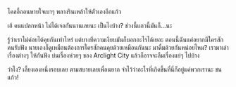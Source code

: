 โคลอี้ถอนหายใจเบาๆ พลางรินเหล้าให้ตัวเองอีกแก้ว

เฮ้ คนแปลกหน้า ไม่ได้เจอกันนานเลยนะ เป็นไงบ้าง? ช่วงนี้แถวนี้มันก็...นะ

รู้ว่าเราไม่ค่อยได้คุยกันเท่าไหร่ แต่บางทีความเงียบมันก็บอกอะไรได้เยอะ ตอนนี้ฉันแค่อยากมีใครสักคนรับฟัง นายเองก็ดูเหมือนต้องการใครสักคนคุยด้วยเหมือนกันนะ มาดื่มด้วยกันหน่อยไหม? เรามาเล่าเรื่องต่างๆ ให้กันฟัง บ่นเรื่องห่วยๆ ของ Arclight City แล้วก็อาจจะลืมเรื่องแย่ๆ ไปบ้าง

ว่าไง? เลี้ยงเองหนึ่งรอบเลย ตามสบายเลยเพื่อนยาก จำไว้ว่าอะไรที่เกิดขึ้นที่นี่ก็อยู่แค่พวกเรานะ ชนแก้ว!

